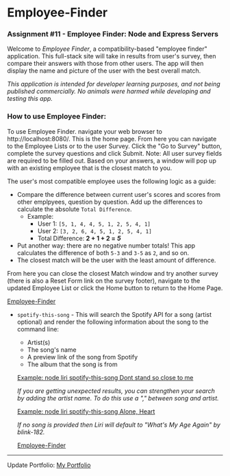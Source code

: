 # Employee-Finder
### Assignment #11 - Employee Finder: Node and Express Servers


Welcome to *Employee Finder*, a compatibility-based "employee finder" application. This full-stack site will take in results from user's survey, then compare their answers with those from other users. The app will then display the name and picture of the user with the best overall match. 

*This application is intended for developer learning purposes, and not being published commercially.  No animals were harmed while developing and testing this app.*


### How to use Employee Finder:
To use Employee Finder. navigate your web browser to http://localhost:8080/.  This is the home page.  From here you can navigate to the Employee Lists or to the user Survey.  Click the "Go to Survey" button, complete the survey questions and click Submit.  Note: All user survey fields are required to be filled out.  Based on your answers, a window will pop up with an existing employee that is the closest match to you. 

The user's most compatible employee uses the following logic as a guide:

   * Compare the difference between current user's scores and scores from other emplpyees, question by question. Add up the differences to calculate the absolute `Total Difference`.
     * Example: 
       * User 1: `[5, 1, 4, 4, 5, 1, 2, 5, 4, 1]`
       * User 2: `[3, 2, 6, 4, 5, 1, 2, 5, 4, 1]`
       * Total Difference: **2 + 1 + 2 =** **_5_**
   * Put another way: there are no negative number totals! This app calculates the difference of both `5-3` and `3-5` as `2`, and so on. 
   * The closest match will be the user with the least amount of difference.

From here you can close the closest Match window and try another survey (there is also a Reset Form link on the survey footer), navigate to the updated Employee List or click the Home button to return to the Home Page.

 [Employee-Finder](images/EmpFinder.GIF)



   * `spotify-this-song` - This will search the Spotify API for a song (artist optional) and render the following information about the song to the command line:

     * Artist(s)
     * The song's name
     * A preview link of the song from Spotify
     * The album that the song is from

      [Example: node liri spotify-this-song Dont stand so close to me](screen_cap/liri_spotify-this-song.GIF)

        *If you are getting unexpected results, you can strengthen your search by adding the artist name. To do this use a "," between song and artist.*
        
        [Example: node liri spotify-this-song Alone, Heart](screen_cap/liri_spotify-this-song_with_artis.GIF)
        
        *If no song is provided then Liri will default to "What's My Age Again" by blink-182.*

        [Employee-Finder](Images/emplpyeeFinder.GIF)


------
Update Portfolio:
 [My Portfolio](https://smiotti.github.io/Bootstrap-Portfolio/)
